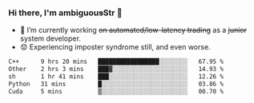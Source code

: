 ### Hi there, I'm ambiguou~~s~~Str 👋

<!--
**ambiguoustexture/ambiguoustexture** is a ✨ _special_ ✨ repository because its `README.md` (this file) appears on your GitHub profile.

Here are some ideas to get you started:
-->
- 🔭 I’m currently working ~~on automated/low-latency trading~~ as a ~~junior~~ system developer.
- :worried: Experiencing imposter syndrome still, and even worse.

<!--START_SECTION:waka-->

```txt
C++      9 hrs 20 mins   █████████████████░░░░░░░░   67.95 %
Other    2 hrs 3 mins    ███▓░░░░░░░░░░░░░░░░░░░░░   14.93 %
sh       1 hr 41 mins    ███░░░░░░░░░░░░░░░░░░░░░░   12.26 %
Python   31 mins         █░░░░░░░░░░░░░░░░░░░░░░░░   03.86 %
Cuda     5 mins          ▒░░░░░░░░░░░░░░░░░░░░░░░░   00.70 %
```

<!--END_SECTION:waka-->
